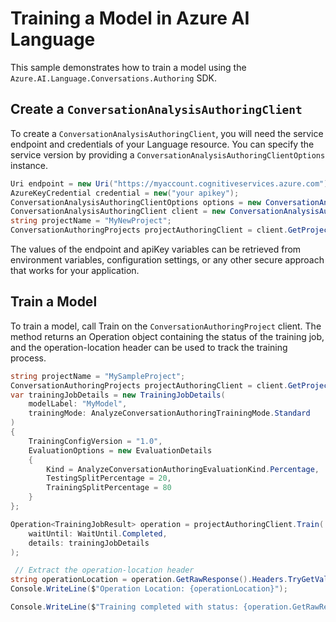 # Training a Model in Azure AI Language

This sample demonstrates how to train a model using the `Azure.AI.Language.Conversations.Authoring` SDK.

## Create a `ConversationAnalysisAuthoringClient`

To create a `ConversationAnalysisAuthoringClient`, you will need the service endpoint and credentials of your Language resource. You can specify the service version by providing a `ConversationAnalysisAuthoringClientOptions` instance.

```C# Snippet:CreateAuthoringClientForSpecificApiVersion
Uri endpoint = new Uri("https://myaccount.cognitiveservices.azure.com");
AzureKeyCredential credential = new("your apikey");
ConversationAnalysisAuthoringClientOptions options = new ConversationAnalysisAuthoringClientOptions(ConversationAnalysisAuthoringClientOptions.ServiceVersion.V2024_11_15_Preview);
ConversationAnalysisAuthoringClient client = new ConversationAnalysisAuthoringClient(endpoint, credential, options);
string projectName = "MyNewProject";
ConversationAuthoringProjects projectAuthoringClient = client.GetProjects(projectName);
```

The values of the endpoint and apiKey variables can be retrieved from environment variables, configuration settings, or any other secure approach that works for your application.

## Train a Model

To train a model, call Train on the `ConversationAuthoringProject` client. The method returns an Operation<TrainingJobResult> object containing the status of the training job, and the operation-location header can be used to track the training process.

```C# Snippet:Sample6_ConversationsAuthoring_Train
string projectName = "MySampleProject";
ConversationAuthoringProjects projectAuthoringClient = client.GetProjects(projectName);
var trainingJobDetails = new TrainingJobDetails(
    modelLabel: "MyModel",
    trainingMode: AnalyzeConversationAuthoringTrainingMode.Standard
)
{
    TrainingConfigVersion = "1.0",
    EvaluationOptions = new EvaluationDetails
    {
        Kind = AnalyzeConversationAuthoringEvaluationKind.Percentage,
        TestingSplitPercentage = 20,
        TrainingSplitPercentage = 80
    }
};

Operation<TrainingJobResult> operation = projectAuthoringClient.Train(
    waitUntil: WaitUntil.Completed,
    details: trainingJobDetails
);

 // Extract the operation-location header
string operationLocation = operation.GetRawResponse().Headers.TryGetValue("operation-location", out var location) ? location : null;
Console.WriteLine($"Operation Location: {operationLocation}");

Console.WriteLine($"Training completed with status: {operation.GetRawResponse().Status}");
```
